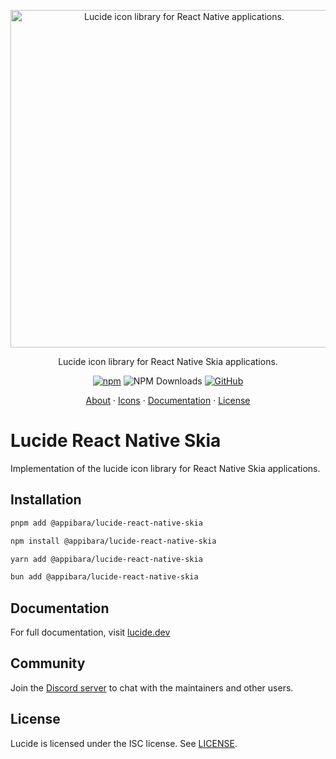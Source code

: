 <p align="center">
  <a href="https://github.com/lucide-icons/lucide">
    <img src="https://lucide.dev/package-logos/lucide-react-native.svg" alt="Lucide icon library for React Native applications." width="540">
  </a>
</p>

<p align="center">
Lucide icon library for React Native Skia applications.
</p>

<div align="center">

[![npm](https://img.shields.io/npm/v/@appibara/lucide-react-native-skia?color=blue)](https://www.npmjs.com/package/@appibara/lucide-react-native-skia)
![NPM Downloads](https://img.shields.io/npm/dw/@appibara/lucide-react-native-skia)
[![GitHub](https://img.shields.io/github/license/lucide-icons/lucide)](https://lucide.dev/license)

</div>

<p align="center">
  <a href="https://lucide.dev/guide/">About</a>
  ·
  <a href="https://lucide.dev/icons/">Icons</a>
  ·
  <a href="https://lucide.dev/guide/packages/lucide-react-native">Documentation</a>
  ·
  <a href="https://lucide.dev/license">License</a>
</p>

# Lucide React Native Skia

Implementation of the lucide icon library for React Native Skia applications.

## Installation

```sh
pnpm add @appibara/lucide-react-native-skia
```

```sh
npm install @appibara/lucide-react-native-skia
```

```sh
yarn add @appibara/lucide-react-native-skia
```

```sh
bun add @appibara/lucide-react-native-skia
```

## Documentation

For full documentation, visit [lucide.dev](https://lucide.dev/guide/packages/lucide-react-native)

## Community

Join the [Discord server](https://discord.gg/EH6nSts) to chat with the maintainers and other users.

## License

Lucide is licensed under the ISC license. See [LICENSE](https://lucide.dev/license).
